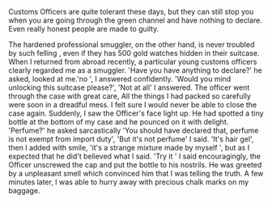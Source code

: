 Customs Officers  are quite tolerant these days, but they  can still stop you when you  are going through the green channel and have  nothing to  declare. Even really honest people are made to guilty.

The hardened professional smuggler, on the other hand, is never troubled by such felling , even if they has  500 gold watches hidden in their suitcase. When I returned from abroad recently, a particular young customs officers clearly regarded me as a smuggler.
'Have you  have anything to declare?' he asked, looked at me.'no ', I answered confidently. 'Would you mind unlocking this suitcase please?', 'Not at all' I answered.
The officer went through the case with great care, All the things I had packed so carefully were soon in a dreadful mess. I felt sure I would never be able to close the case again.
Suddenly, I saw the Officer's face light up. He had spotted a tiny bottle at the bottom of my case and he pounced on it with delight. 'Perfume?' he asked sarcastically
'You should have declared that, perfume is not exempt from import duty', 'But it's not perfume' I said. 'It's hair gel', then  I added  with smile, 'it's a strange mixture made by myself ', but as I expected that he did't believed what I said. 'Try it ' I said encouragingly, the Officer unscrewed the cap and put the bottle to his nostrils.
He was greeted by a unpleasant smell which convinced him that I was telling the truth. A few minutes later, I was able to hurry  away with precious chalk marks on my baggage.
